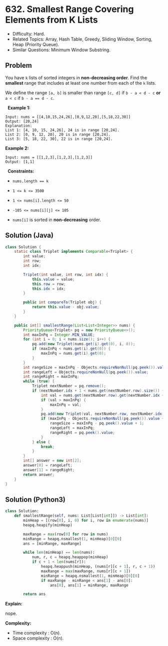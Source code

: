 # 632. Smallest Range Covering Elements from K Lists

- Difficulty: Hard.
- Related Topics: Array, Hash Table, Greedy, Sliding Window, Sorting, Heap (Priority Queue).
- Similar Questions: Minimum Window Substring.

## Problem

You have ```k``` lists of sorted integers in **non-decreasing order**. Find the **smallest** range that includes at least one number from each of the ```k``` lists.

We define the range ```[a, b]``` is smaller than range ```[c, d]``` if ```b - a < d - c``` **or** ```a < c``` if ```b - a == d - c```.

 
**Example 1:**

```
Input: nums = [[4,10,15,24,26],[0,9,12,20],[5,18,22,30]]
Output: [20,24]
Explanation: 
List 1: [4, 10, 15, 24,26], 24 is in range [20,24].
List 2: [0, 9, 12, 20], 20 is in range [20,24].
List 3: [5, 18, 22, 30], 22 is in range [20,24].
```

**Example 2:**

```
Input: nums = [[1,2,3],[1,2,3],[1,2,3]]
Output: [1,1]
```

 
**Constraints:**


	
- ```nums.length == k```
	
- ```1 <= k <= 3500```
	
- ```1 <= nums[i].length <= 50```
	
- ```-105 <= nums[i][j] <= 105```
	
- ```nums[i]``` is sorted in **non-decreasing** order.

## Solution (Java)
```java
class Solution {
    static class Triplet implements Comparable<Triplet> {
        int value;
        int row;
        int idx;

        Triplet(int value, int row, int idx) {
            this.value = value;
            this.row = row;
            this.idx = idx;
        }

        public int compareTo(Triplet obj) {
            return this.value - obj.value;
        }
    }

    public int[] smallestRange(List<List<Integer>> nums) {
        PriorityQueue<Triplet> pq = new PriorityQueue<>();
        int maxInPq = Integer.MIN_VALUE;
        for (int i = 0; i < nums.size(); i++) {
            pq.add(new Triplet(nums.get(i).get(0), i, 0));
            if (maxInPq < nums.get(i).get(0)) {
                maxInPq = nums.get(i).get(0);
            }
        }
        int rangeSize = maxInPq - Objects.requireNonNull(pq.peek()).value + 1;
        int rangeLeft = Objects.requireNonNull(pq.peek()).value;
        int rangeRight = maxInPq;
        while (true) {
            Triplet nextNumber = pq.remove();
            if (nextNumber.idx + 1 < nums.get(nextNumber.row).size()) {
                int val = nums.get(nextNumber.row).get(nextNumber.idx + 1);
                if (val > maxInPq) {
                    maxInPq = val;
                }
                pq.add(new Triplet(val, nextNumber.row, nextNumber.idx + 1));
                if (maxInPq - Objects.requireNonNull(pq.peek()).value + 1 < rangeSize) {
                    rangeSize = maxInPq - pq.peek().value + 1;
                    rangeLeft = maxInPq;
                    rangeRight = pq.peek().value;
                }
            } else {
                break;
            }
        }
        int[] answer = new int[2];
        answer[0] = rangeLeft;
        answer[1] = rangeRight;
        return answer;
    }
}
```

## Solution (Python3)

```python
class Solution:
    def smallestRange(self, nums: List[List[int]]) -> List[int]:
        minHeap = [(row[0], i, 0) for i, row in enumerate(nums)]
        heapq.heapify(minHeap)

        maxRange = max(row[0] for row in nums)
        minRange = heapq.nsmallest(1, minHeap)[0][0]
        ans = [minRange, maxRange]

        while len(minHeap) == len(nums):
            num, r, c = heapq.heappop(minHeap)
            if c + 1 < len(nums[r]):
                heapq.heappush(minHeap, (nums[r][c + 1], r, c + 1))
                maxRange = max(maxRange, nums[r][c + 1])
                minRange = heapq.nsmallest(1, minHeap)[0][0]
                if maxRange - minRange < ans[1] - ans[0]:
                    ans[0], ans[1] = minRange, maxRange

        return ans
```

**Explain:**

nope.

**Complexity:**

* Time complexity : O(n).
* Space complexity : O(n).
